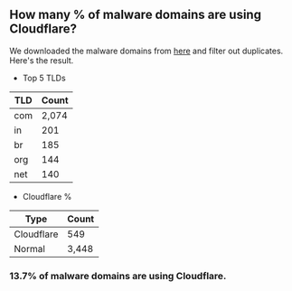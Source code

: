 ## How many % of malware domains are using Cloudflare?


We downloaded the malware domains from [here](https://urlhaus.abuse.ch) and filter out duplicates.
Here's the result.


[//]: # (start replacement)


- Top 5 TLDs

| TLD | Count |
| --- | --- |
| com | 2,074 |
| in | 201 |
| br | 185 |
| org | 144 |
| net | 140 |


- Cloudflare %

| Type | Count |
| --- | --- |
| Cloudflare | 549 |
| Normal | 3,448 |


### 13.7% of malware domains are using Cloudflare.